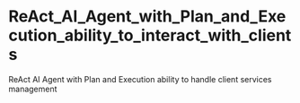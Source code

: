 # ReAct_AI_Agent_with_Plan_and_Execution_ability_to_interact_with_clients
ReAct AI Agent with Plan and Execution ability to handle client services management
